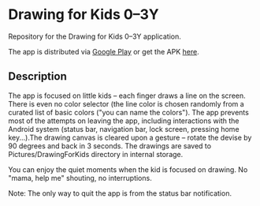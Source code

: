 # Drawing for Kids 0–3Y

Repository for the Drawing for Kids 0–3Y application.

The app is distributed via [Google Play](https://play.google.com/store/apps/details?id=cz.jaro.drawing) or get the APK [here](https://github.com/jmalenko/DrawingForKids/tree/master/artifact/release).

## Description

The app is focused on little kids – each finger draws a line on the screen. There is even no color selector (the line color is chosen randomly from a curated list of basic colors ("you can name the colors"). The app prevents most of the attempts on leaving the app, including interactions with the Android system (status bar, navigation bar, lock screen, pressing home key...).The drawing canvas is cleared upon a gesture – rotate the devise by 90 degrees and back in 3 seconds. The drawings are saved to Pictures/DrawingForKids directory in internal storage.

You can enjoy the quiet moments when the kid is focused on drawing. No "mama, help me" shouting, no interruptions.

Note: The only way to quit the app is from the status bar notification.